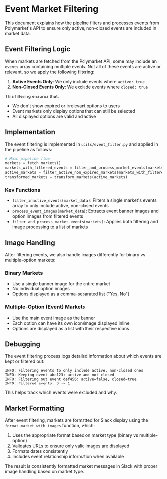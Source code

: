 # Event Market Filtering

This document explains how the pipeline filters and processes events from Polymarket's API to ensure only active, non-closed events are included in market data.

## Event Filtering Logic

When markets are fetched from the Polymarket API, some may include an `events` array containing multiple events. Not all of these events are active or relevant, so we apply the following filtering:

1. **Active Events Only**: We only include events where `active: true`
2. **Non-Closed Events Only**: We exclude events where `closed: true`

This filtering ensures that:
- We don't show expired or irrelevant options to users
- Event markets only display options that can still be selected
- All displayed options are valid and active

## Implementation

The event filtering is implemented in `utils/event_filter.py` and applied in the pipeline as follows:

```python
# Main pipeline flow
markets = fetch_markets()
markets_with_filtered_events = filter_and_process_market_events(markets)
active_markets = filter_active_non_expired_markets(markets_with_filtered_events)
transformed_markets = transform_markets(active_markets)
```

### Key Functions

- `filter_inactive_events(market_data)`: Filters a single market's events array to only include active, non-closed events
- `process_event_images(market_data)`: Extracts event banner images and option images from filtered events
- `filter_and_process_market_events(markets)`: Applies both filtering and image processing to a list of markets

## Image Handling

After filtering events, we also handle images differently for binary vs multiple-option markets:

### Binary Markets
- Use a single banner image for the entire market
- No individual option images
- Options displayed as a comma-separated list ("Yes, No")

### Multiple-Option (Event) Markets
- Use the main event image as the banner
- Each option can have its own icon/image displayed inline
- Options are displayed as a list with their respective icons

## Debugging

The event filtering process logs detailed information about which events are kept or filtered out:

```
INFO: Filtering events to only include active, non-closed ones
INFO: Keeping event abc123: active and not closed
INFO: Filtering out event def456: active=false, closed=true
INFO: Filtered events: 3 -> 1
```

This helps track which events were excluded and why.

## Market Formatting

After event filtering, markets are formatted for Slack display using the `format_market_with_images` function, which:

1. Uses the appropriate format based on market type (binary vs multiple-option)
2. Validates URLs to ensure only valid images are displayed
3. Formats dates consistently
4. Includes event relationship information when available

The result is consistently formatted market messages in Slack with proper image handling based on market type.